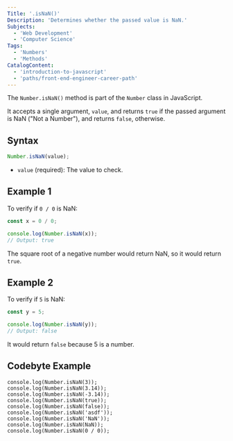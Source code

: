 ```yaml
---
Title: '.isNaN()'
Description: 'Determines whether the passed value is NaN.'
Subjects:
  - 'Web Development'
  - 'Computer Science'
Tags:
  - 'Numbers'
  - 'Methods'
CatalogContent:
  - 'introduction-to-javascript'
  - 'paths/front-end-engineer-career-path'
---
```


The `Number.isNaN()` method is part of the `Number` class in JavaScript. 

It accepts a single argument, `value`, and returns `true` if the passed argument is NaN ("Not a Number"), and returns `false`, otherwise.

## Syntax

```js
Number.isNaN(value);
```

- `value` (required): The value to check.

## Example 1

To verify if `0 / 0` is NaN:

```js
const x = 0 / 0;

console.log(Number.isNaN(x));
// Output: true
```

The square root of a negative number would return NaN, so it would return `true`.

## Example 2

To verify if `5` is NaN:

```js
const y = 5;

console.log(Number.isNaN(y));
// Output: false
```

It would return `false` because 5 is a number.

## Codebyte Example

```codebyte/js
console.log(Number.isNaN(3));
console.log(Number.isNaN(3.14));
console.log(Number.isNaN(-3.14));
console.log(Number.isNaN(true));
console.log(Number.isNaN(false));
console.log(Number.isNaN('asdf'));
console.log(Number.isNaN('NaN'));
console.log(Number.isNaN(NaN));
console.log(Number.isNaN(0 / 0));
```
